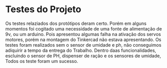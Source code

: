 # Testes do Projeto

Os testes relaziados dos protótipos deram certo. Porém em alguns momentos foi cogitado uma necessidade de uma fonte de alimentação de 9v, ou um arduino.
Pois apresentou algumas falha na ativação dos servos motores, porém na montagem do Tinkercad não estava apresentando.
Os testes foram realizados sem o sensor de umidade e ph, não conseguimos adiquirir a tempo da entrega do Trabalho.
Dentro daas funcionalidades, escluindo o sensor de PH, dispenser de ração e os sensores de umidade, Todos os teste foram um sucesso.
